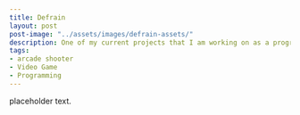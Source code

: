 ```yaml
---
title: Defrain
layout: post
post-image: "../assets/images/defrain-assets/"
description: One of my current projects that I am working on as a programmer on a team.
tags:
- arcade shooter
- Video Game
- Programming
---
```


placeholder text.